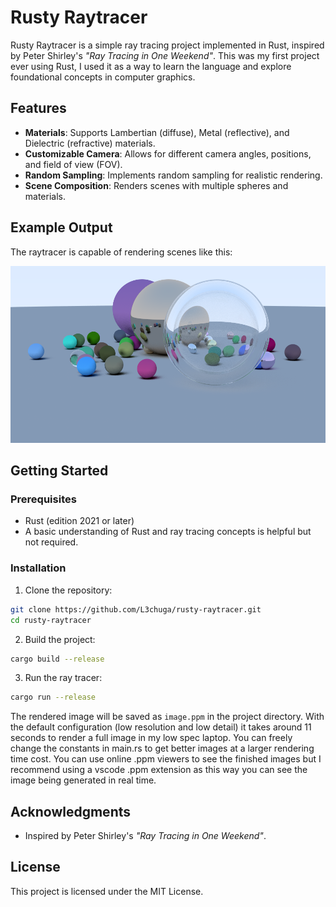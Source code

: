 # Rusty Raytracer

Rusty Raytracer is a simple ray tracing project implemented in Rust, inspired by Peter Shirley's *"Ray Tracing in One Weekend"*. This was my first project ever using Rust, I used it as a way to learn the language and explore foundational concepts in computer graphics.

## Features

- **Materials**: Supports Lambertian (diffuse), Metal (reflective), and Dielectric (refractive) materials.
- **Customizable Camera**: Allows for different camera angles, positions, and field of view (FOV).
- **Random Sampling**: Implements random sampling for realistic rendering.
- **Scene Composition**: Renders scenes with multiple spheres and materials.

## Example Output

The raytracer is capable of rendering scenes like this:

![Rusty Ray Tracer Output as png](https://github.com/L3chuga/rusty-raytracer/blob/master/example_rrt_render.png)

## Getting Started

### Prerequisites

- Rust (edition 2021 or later)
- A basic understanding of Rust and ray tracing concepts is helpful but not required.

### Installation

1. Clone the repository:
```bash
git clone https://github.com/L3chuga/rusty-raytracer.git
cd rusty-raytracer
```
2. Build the project:
```bash
cargo build --release
```
3. Run the ray tracer:
```bash
cargo run --release
```
The rendered image will be saved as `image.ppm` in the project directory. With the default configuration (low resolution and low detail) it takes around 11 seconds to render a full image in my low spec laptop. You can freely change the constants in main.rs to get better images at a larger rendering time cost. You can use online .ppm viewers to see the finished images but I recommend using a vscode .ppm extension as this way you can see the image being generated in real time.

## Acknowledgments

- Inspired by Peter Shirley's _"Ray Tracing in One Weekend"_.

## License

This project is licensed under the MIT License.
